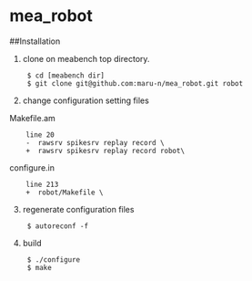 mea_robot
=========

##Installation

1. clone on meabench top directory.

        $ cd [meabench dir]
        $ git clone git@github.com:maru-n/mea_robot.git robot


2. change configuration setting files

  Makefile.am

        line 20
        -  rawsrv spikesrv replay record \
        +  rawsrv spikesrv replay record robot\

  configure.in

        line 213
        +  robot/Makefile \

3. regenerate configuration files

        $ autoreconf -f

4. build

        $ ./configure
        $ make
